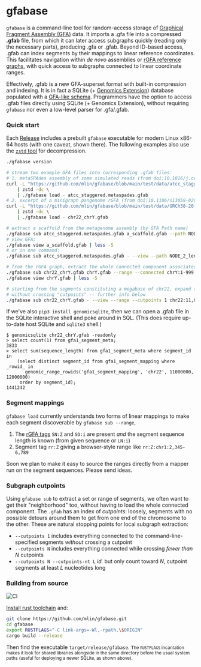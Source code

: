 # gfabase

`gfabase` is a command-line tool for random-access storage of [Graphical Fragment Assembly (GFA)](https://github.com/GFA-spec/GFA-spec) data. It imports a .gfa file into a compressed **.gfab** file, from which it can later access subgraphs quickly (reading only the necessary parts), producing .gfa or .gfab. Beyond ID-based access, .gfab can index segments by their mappings to linear reference coordinates. This facilitates navigation within *de novo* assemblies or [rGFA reference graphs](https://github.com/lh3/gfatools/blob/master/doc/rGFA.md), with quick access to subgraphs connected to linear coordinate ranges.

Effectively, .gfab is a new GFA-superset format with built-in compression and indexing. It is in fact a SQLite (+ [Genomics Extension](https://github.com/mlin/GenomicSQLite)) database populated with a [GFA-like schema](src/schema/GFA1.sql). Programmers have the option to access .gfab files directly using SQLite (+ Genomics Extension), without requiring `gfabase` nor even a low-level parser for .gfa/.gfab.

### Quick start

Each [Release](https://github.com/mlin/gfabase/releases) includes a prebuilt `gfabase` executable for modern Linux x86-64 hosts (with one caveat, shown there). The following examples also use the [`zstd` tool](https://github.com/facebook/zstd) for decompression.

```bash
./gfabase version

# stream two example GFA files into corresponding .gfab files:
# 1. metaSPAdes assembly of some simulated reads (from doi:10.1016/j.cell.2019.07.010)
curl -L "https://github.com/mlin/gfabase/blob/main/test/data/atcc_staggered.assembly_graph_with_scaffolds.gfa.zst?raw=true" \
    | zstd -dc \
    | ./gfabase load - atcc_staggered.metaspades.gfab
# 2. excerpt of a minigraph pangenome rGFA (from doi:10.1186/s13059-020-02168-z)
curl -L "https://github.com/mlin/gfabase/blob/main/test/data/GRCh38-20-0.10b.chr22_chrY.gfa.zst?raw=true" \
    | zstd -dc \
    | ./gfabase load - chr22_chrY.gfab

# extract a scaffold from the metagenome assembly (by GFA Path name)
./gfabase sub atcc_staggered.metaspades.gfab a_scaffold.gfab --path NODE_2_length_747618_cov_15.708553_3
# view GFA:
./gfabase view a_scaffold.gfab | less -S
# or in one command:
./gfabase sub atcc_staggered.metaspades.gfab - --view --path NODE_2_length_747618_cov_15.708553_3 | less -S

# from the rGFA graph, extract the whole connected component associated with chrY
./gfabase sub chr22_chrY.gfab chrY.gfab --range --connected chrY:1-999,999,999
./gfabase view chrY.gfab | less -S

# starting from the segments constituting a megabase of chr22, expand to the connected subgraph
# without crossing "cutpoints" -- further info below
./gfabase sub chr22_chrY.gfab - --view --range --cutpoints 1 chr22:11,000,000-12,000,000 | less -S

```

If we've also `pip3 install genomicsqlite`, then we can open a .gfab file in the SQLite interactive shell and poke around in SQL. (This does require up-to-date host SQLite and `sqlite3` shell.)

```
$ genomicsqlite chr22_chrY.gfab -readonly
> select count(1) from gfa1_segment_meta;
3833
> select sum(sequence_length) from gfa1_segment_meta where segment_id in
    (select distinct segment_id from gfa1_segment_mapping where _rowid_ in
       genomic_range_rowids('gfa1_segment_mapping', 'chr22', 11000000, 12000000)
     order by segment_id);
1441242
```

### Segment mappings

`gfabase load` currently understands two forms of linear mappings to make each segment discoverable by `gfabase sub --range`,

1. The [rGFA tags](https://github.com/lh3/gfatools/blob/master/doc/rGFA.md) `SN:Z` and `SO:i` are present *and* the segment sequence length is known (from given sequence or `LN:i`)
2. Segment tag `rr:Z` giving a browser-style range like `rr:Z:chr1:2,345-6,789`

Soon we plan to make it easy to source the ranges directly from a mapper run on the segment sequences. Please send ideas.

### Subgraph cutpoints

Using `gfabase sub` to extract a set or range of segments, we often want to get their "neighborhood" too, without having to load the whole connected component. The `.gfab` has an index of *cutpoints*: loosely, segments with no possible detours around them to get from one end of the chromosome to the other. These are natural stopping points for local subgraph extraction:

* `--cutpoints 1` includes everything connected to the command-line-specified segments *without* crossing a cutpoint
* `--cutpoints N` includes everything connected while crossing *fewer than N* cutpoints
* `--cutpoints N --cutpoints-nt L` *id.* but only count toward *N*, cutpoint segments at least *L* nucleotides long

### Building from source

![CI](https://github.com/mlin/gfabase/workflows/CI/badge.svg?branch=main)

[Install rust toolchain](https://rustup.rs/) and:

```bash
git clone https://github.com/mlin/gfabase.git
cd gfabase
export RUSTFLAGS="-C link-args=-Wl,-rpath,\$ORIGIN"
cargo build --release
```

Then find the executable `target/release/gfabase`. <small>The `RUSTFLAGS` incantation makes it look for shared libraries alongside in the same directory before the usual system paths (useful for deploying a newer SQLite, as shown above).</small>
